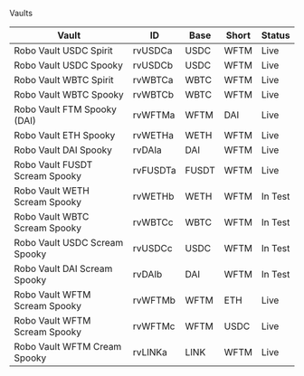 
Vaults

| Vault     | ID | Base | Short  | Status |
|-----------|----|------|--------|------- |
| Robo Vault USDC Spirit | rvUSDCa | USDC | WFTM | Live |  
| Robo Vault USDC Spooky | rvUSDCb | USDC | WFTM | Live |
| Robo Vault WBTC Spirit | rvWBTCa | WBTC | WFTM | Live |
| Robo Vault WBTC Spooky | rvWBTCb | WBTC | WFTM | Live |
| Robo Vault FTM Spooky (DAI) | rvWFTMa | WFTM | DAI | Live |
| Robo Vault ETH Spooky | rvWETHa | WETH | WFTM | Live |
| Robo Vault DAI Spooky | rvDAIa | DAI | WFTM | Live |
| Robo Vault FUSDT Scream Spooky | rvFUSDTa | FUSDT | WFTM | Live |
| Robo Vault WETH Scream Spooky | rvWETHb | WETH | WFTM | In Test |
| Robo Vault WBTC Scream Spooky | rvWBTCc | WBTC | WFTM | In Test |
| Robo Vault USDC Scream Spooky | rvUSDCc | USDC | WFTM | In Test |
| Robo Vault DAI Scream Spooky | rvDAIb | DAI | WFTM | In Test |
| Robo Vault WFTM Scream Spooky | rvWFTMb | WFTM | ETH | Live |
| Robo Vault WFTM Scream Spooky | rvWFTMc | WFTM | USDC | Live |
| Robo Vault WFTM Cream Spooky | rvLINKa | LINK | WFTM | Live |

